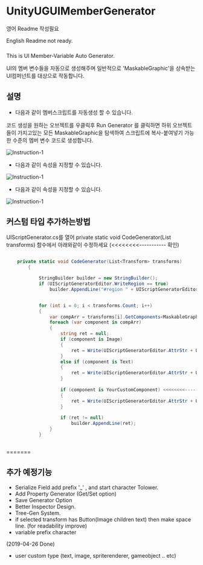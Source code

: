 # UnityUGUIMemberGenerator

 영어 Readme 작성필요
 
 English Readme not ready.
 
 ###
 This is UI Member-Variable Auto Generator.
  
 UI의 멤버 변수들을 자동으로 생성해주며 일반적으로 'MaskableGraphic'을 상속받는 
 UI컴퍼넌트를 대상으로 작동합니다. 
 
 ## 설명
 
 * 다음과 같이 멤버스크립트를 자동생성 할 수 있습니다.
  
  코드 생성을 원하는 오브젝트를 우클릭후 Run Generator 를 클릭하면 하위 오브젝트들이 가지고있는
  모든 MaskableGraphic을 탐색하여 스크립트에 복사-붙여넣기 가능한 수준의 멤버 변수 코드로 생성합니다.
  
![Instruction-1](https://github.com/shlifedev/UnityUGUIMemberGenerator/blob/master/ScreenShots/inst1.gif)
* 다음과 같이 속성을 지정할 수 있습니다.
  
![Instruction-1](https://github.com/shlifedev/UnityUGUIMemberGenerator/blob/master/ScreenShots/inst2.gif)
* 다음과 같이 속성을 지정할 수 있습니다.
  
![Instruction-1](https://github.com/shlifedev/UnityUGUIMemberGenerator/blob/master/ScreenShots/inst3.gif)


 ## 커스텀 타입 추가하는방법
  UIScriptGenerator.cs를 열어 private static void CodeGenerator(List<Transform> transforms) 함수에서
  아래와같이 수정하세요 (<<<<<<<<-----------  확인)
 
``` csharp

    private static void CodeGenerator(List<Transform> transforms)
        {

            StringBuilder builder = new StringBuilder();
            if (UIScriptGeneratorEditor.WriteRegion == true)
                builder.AppendLine("#region " + UIScriptGeneratorEditor.Region + "\n");


            for (int i = 0; i < transforms.Count; i++)
            {
                var compArr = transforms[i].GetComponents<MaskableGraphic>();  <<<<<<<<----------- Add Your Custom Component.
                foreach (var component in compArr)
                {
                    string ret = null;
                    if (component is Image)
                    {
                        ret = Write(UIScriptGeneratorEditor.AttrStr + UIScriptGeneratorEditor.AplStr, component.GetType().Name, component.name);
                    }
                    else if (component is Text)
                    {
                        ret = Write(UIScriptGeneratorEditor.AttrStr + UIScriptGeneratorEditor.AplStr, component.GetType().Name, component.name);
                    }
                    
                    if (component is YourCustomComponent) <<<<<<<<-----------
                    {
                        ret = Write(UIScriptGeneratorEditor.AttrStr + UIScriptGeneratorEditor.AplStr, component.GetType().Name, component.name);
                    }
                    
                    if (ret != null)
                        builder.AppendLine(ret);
                }
            }
            
```
=======
 ## 추가 예정기능 
  - Serialize Field add prefix '_' , and start character Tolower.
  - Add Property Generator (Get/Set option)
  - Save Generator Option
  - Better Inspector Design.
  - Tree-Gen System.
  - if selected transform has Button(Image children text) then make space line. (for readability improve)
  - variable prefix character
  
  (2019-04-26 Done)
  * user custom type (text, image, spriterenderer, gameobject .. etc)
   
  

